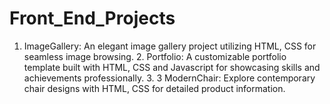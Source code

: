 # Front_End_Projects
1. ImageGallery: An elegant image gallery project utilizing HTML, CSS for seamless image browsing.
   2. Portfolio: A customizable portfolio template built with HTML, CSS  and Javascript for showcasing skills and achievements professionally.
      3. 3 ModernChair:  Explore contemporary chair designs with HTML, CSS for detailed product information.
